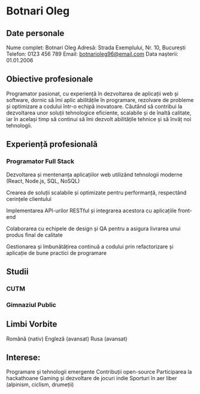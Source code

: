 # Botnari Oleg

## Date personale
Nume complet: Botnari Oleg
Adresă: Strada Exemplului, Nr. 10, București
Telefon: 0123 456 789
Email: botnarioleg96@email.com
Data nașterii: 01.01.2006

## Obiective profesionale
Programator pasionat, cu experiență în dezvoltarea de aplicații web și software, dornic să îmi aplic abilitățile în programare, rezolvare de probleme și optimizare a codului într-o echipă inovatoare. Căutând să contribui la dezvoltarea unor soluții tehnologice eficiente, scalabile și de înaltă calitate, iar în același timp să continui să îmi dezvolt abilitățile tehnice și să învăț noi tehnologii.

## Experiență profesională
### Programator Full Stack
Dezvoltarea și mentenanța aplicațiilor web utilizând tehnologii moderne (React, Node.js, SQL, NoSQL)

Crearea de soluții scalabile și optimizate pentru performanță, respectând cerințele clientului

Implementarea API-urilor RESTful și integrarea acestora cu aplicațiile front-end

Colaborarea cu echipele de design și QA pentru a asigura livrarea unui produs final de calitate

Gestionarea și îmbunătățirea continuă a codului prin refactorizare și aplicație de bune practici de programare

## Studii
### CUTM
### Gimnaziul Public

## Limbi Vorbite
Română (nativ)
Engleză (avansat)
Rusa (avansat) 

## Interese:

Programare și tehnologii emergente
Contribuții open-source
Participarea la hackathoane
Gaming și dezvoltare de jocuri indie
Sporturi în aer liber (alpinism, ciclism, drumeții)